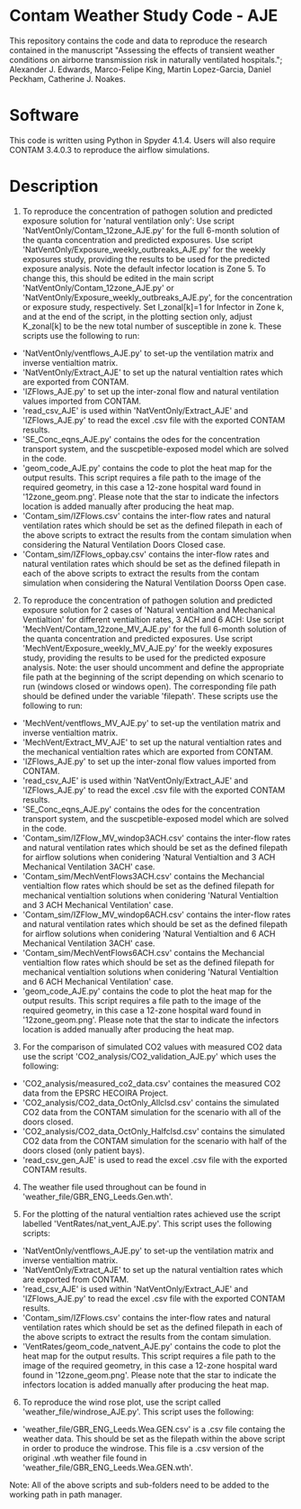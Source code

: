 # Contam Weather Study Code - AJE
This repository contains the code and data to reproduce the research contained in the manuscript "Assessing the effects of transient weather conditions on airborne transmission risk in naturally ventilated hospitals."; Alexander J. Edwards, Marco-Felipe King,  Martin Lopez-Garcia, Daniel Peckham, Catherine J. Noakes.

# Software
This code is written using Python in Spyder 4.1.4. Users will also require CONTAM 3.4.0.3 to reproduce the airflow simulations.

# Description
1. To reproduce the concentration of pathogen solution and predicted exposure solution for 'natural ventilation only':
Use script 'NatVentOnly/Contam_12zone_AJE.py' for the full 6-month solution of the quanta concentration and predicted exposures. Use script 'NatVentOnly/Exposure_weekly_outbreaks_AJE.py' for the weekly exposures study, providing the results to be used for the predicted exposure analysis. Note the default infector location is Zone 5. To change this, this should be edited in the main script 'NatVentOnly/Contam_12zone_AJE.py' or 'NatVentOnly/Exposure_weekly_outbreaks_AJE.py', for the concentration or exposure study, respectively. Set I_zonal[k]=1 for Infector in Zone k, and at the end of the script, in the plotting section only, adjust K_zonal[k] to be the new total number of susceptible in zone k.
These scripts use the following to run:
* 'NatVentOnly/ventflows_AJE.py' to set-up the ventilation matrix and inverse ventialtion matrix.
* 'NatVentOnly/Extract_AJE' to set up the natural ventialtion rates which are exported from CONTAM.
* 'IZFlows_AJE.py' to set up the inter-zonal flow and natural ventilation values imported from CONTAM.
* 'read_csv_AJE' is used within 'NatVentOnly/Extract_AJE' and 'IZFlows_AJE.py' to read the excel .csv file with the exported CONTAM results.
* 'SE_Conc_eqns_AJE.py' contains the odes for the concentration transport system, and the suscpetible-exposed model which are solved in the code.
* 'geom_code_AJE.py' contains the code to plot the heat map for the output results. This script requires a file path to the image of the required geometry, in this case a 12-zone hospital ward found in '12zone_geom.png'. Please note that the star to indicate the infectors location is added manually after producing the heat map.
* 'Contam_sim/IZFlows.csv' contains the inter-flow rates and natural ventilation rates which should be set as the defined filepath in each of the above scripts to extract the results from the contam simulation when considering the Natural Ventilation Doors Closed case.
* 'Contam_sim/IZFlows_opbay.csv' contains the inter-flow rates and natural ventilation rates which should be set as the defined filepath in each of the above scripts to extract the results from the contam simulation when considering the Natural Ventilation Doorss Open case.


2. To reproduce the concentration of pathogen solution and predicted exposure solution for 2 cases of 'Natural ventialtion and Mechanical Ventialtion' for different ventialtion rates, 3 ACH and 6 ACH:
Use script 'MechVent/Contam_12zone_MV_AJE.py' for the full 6-month solution of the quanta concentration and predicted exposures. Use script 'MechVent/Exposure_weekly_MV_AJE.py' for the weekly exposures study, providing the results to be used for the predicted exposure analysis. Note: the user should uncomment and define the appropriate file path at the beginning of the script depending on which scenario to run (windows closed or windows open). The corresponding file path should be defined under the variable 'filepath'. 
These scripts use the following to run:
* 'MechVent/ventflows_MV_AJE.py' to set-up the ventilation matrix and inverse ventialtion matrix.
* 'MechVent/Extract_MV_AJE' to set up the natural ventialtion rates and the mechanical ventialtion rates which are exported from CONTAM.
* 'IZFlows_AJE.py' to set up the inter-zonal flow values imported from CONTAM.
* 'read_csv_AJE' is used within 'NatVentOnly/Extract_AJE' and 'IZFlows_AJE.py' to read the excel .csv file with the exported CONTAM results.
* 'SE_Conc_eqns_AJE.py' contains the odes for the concentration transport system, and the suscpetible-exposed model which are solved in the code.
* 'Contam_sim/IZFlow_MV_windop3ACH.csv' contains the inter-flow rates and natural ventilation rates which should be set as the defined filepath for airflow solutions when conidering 'Natural Ventialtion and 3 ACH Mechanical Ventilation 3ACH' case.
* 'Contam_sim/MechVentFlows3ACH.csv' contains the Mechancial ventialtion flow rates which should be set as the defined filepath for mechanical ventialtion solutions when conidering 'Natural Ventialtion and 3 ACH Mechanical Ventilation' case.
* 'Contam_sim/IZFlow_MV_windop6ACH.csv' contains the inter-flow rates and natural ventilation rates which should be set as the defined filepath for airflow solutions when conidering 'Natural Ventialtion and 6 ACH Mechanical Ventilation 3ACH' case.
* 'Contam_sim/MechVentFlows6ACH.csv' contains the Mechancial ventialtion flow rates which should be set as the defined filepath for mechanical ventialtion solutions when conidering 'Natural Ventialtion and 6 ACH Mechanical Ventilation' case.
* 'geom_code_AJE.py' contains the code to plot the heat map for the output results. This script requires a file path to the image of the required geometry, in this case a 12-zone hospital ward found in '12zone_geom.png'. Please note that the star to indicate the infectors location is added manually after producing the heat map.


3. For the comparison of simulated CO2 values with measured CO2 data use the script 'CO2_analysis/CO2_validation_AJE.py' which uses the following:
* 'CO2_analysis/measured_co2_data.csv' containes the measured CO2 data from the EPSRC HECOIRA Project.
* 'CO2_analysis/CO2_data_OctOnly_Allclsd.csv' contains the simulated CO2 data from the CONTAM simulation for the scenario with all of the doors closed.
* 'CO2_analysis/CO2_data_OctOnly_Halfclsd.csv' contains the simulated CO2 data from the CONTAM simulation for the scenario with half of the doors closed (only patient bays).
* 'read_csv_gen_AJE' is used to read the excel .csv file with the exported CONTAM results.


4. The weather file used throughout can be found in 'weather_file/GBR_ENG_Leeds.Gen.wth'.


5. For the plotting of the natural ventialtion rates achieved use the script labelled 'VentRates/nat_vent_AJE.py'. This script uses the following scripts:
* 'NatVentOnly/ventflows_AJE.py' to set-up the ventilation matrix and inverse ventialtion matrix.
* 'NatVentOnly/Extract_AJE' to set up the natural ventialtion rates which are exported from CONTAM.
* 'read_csv_AJE' is used within 'NatVentOnly/Extract_AJE' and 'IZFlows_AJE.py' to read the excel .csv file with the exported CONTAM results.
* 'Contam_sim/IZFlows.csv' contains the inter-flow rates and natural ventilation rates which should be set as the defined filepath in each of the above scripts to extract the results from the contam simulation.
* 'VentRates/geom_code_natvent_AJE.py' contains the code to plot the heat map for the output results. This script requires a file path to the image of the required geometry, in this case a 12-zone hospital ward found in '12zone_geom.png'. Please note that the star to indicate the infectors location is added manually after producing the heat map.


6. To reproduce the wind rose plot, use the script called 'weather_file/windrose_AJE.py'. This script uses the following: 
* 'weather_file/GBR_ENG_Leeds.Wea.GEN.csv' is a .csv file containg the weather data. This should be set as the filepath within the above script in order to produce the windrose. This file is a .csv version of the original .wth weather file found in 'weather_file/GBR_ENG_Leeds.Wea.GEN.wth'. 



Note: All of the above scripts and sub-folders need to be added to the working path in path manager. 
